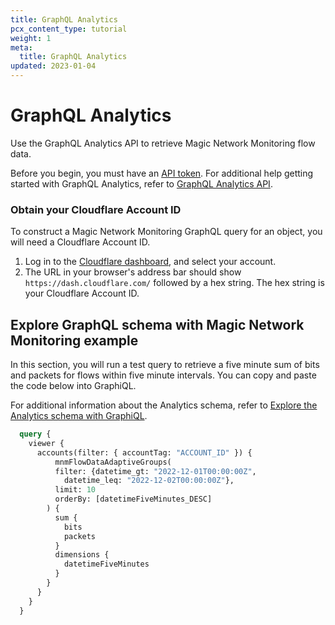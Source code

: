 ```yaml
---
title: GraphQL Analytics
pcx_content_type: tutorial
weight: 1
meta:
  title: GraphQL Analytics
updated: 2023-01-04
---
```


# GraphQL Analytics

Use the GraphQL Analytics API to retrieve Magic Network Monitoring flow data.

Before you begin, you must have an [API token](/analytics/graphql-api/getting-started/authentication/). For additional help getting started with GraphQL Analytics, refer to [GraphQL Analytics API](/analytics/graphql-api/).

### Obtain your Cloudflare Account ID

To construct a Magic Network Monitoring GraphQL query for an object, you will need a Cloudflare Account ID.

1. Log in to the [Cloudflare dashboard](https://dash.cloudflare.com/), and select your account.
2. The URL in your browser's address bar should show `https://dash.cloudflare.com/` followed by a hex string. The hex string is your Cloudflare Account ID.

## Explore GraphQL schema with Magic Network Monitoring example

In this section, you will run a test query to retrieve a five minute sum of bits and packets for flows within five minute intervals. You can copy and paste the code below into GraphiQL.

For additional information about the Analytics schema, refer to [Explore the Analytics schema with GraphiQL](/analytics/graphql-api/getting-started/explore-graphql-schema/).

```graphql
  query {
    viewer {
      accounts(filter: { accountTag: "ACCOUNT_ID" }) {
          mnmFlowDataAdaptiveGroups(
          filter: {datetime_gt: "2022-12-01T00:00:00Z",
            datetime_leq: "2022-12-02T00:00:00Z"},
          limit: 10
          orderBy: [datetimeFiveMinutes_DESC]
        ) {
          sum {
            bits
            packets
          }
          dimensions {
            datetimeFiveMinutes
          }
        }
      }
    }
  }
```
